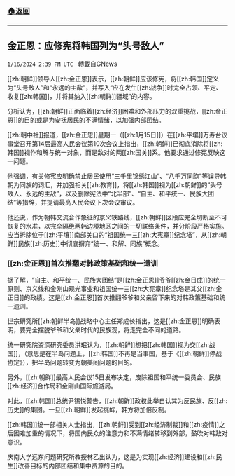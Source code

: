 ###  [:house:返回](README.md)
---


## 金正恩：应修宪将韩国列为“头号敌人”
`1/16/2024 2:39 PM UTC ` [轉載自GNews](https://gnews.org/articles/2225214)

[[zh:朝鲜]]领导人[[zh:金正恩]]表示，[[zh:朝鲜]]应该修宪，将[[zh:韩国]]定义为“头号敌人”和“永远的主敌”，并写入“应在发生[[zh:战争]]时完全占领、平定、收复[[zh:韩国]]，并将其纳入[[zh:朝鲜]]疆域”的内容。

分析认为，[[zh:朝鲜]]正面临着[[zh:经济]]困难和外部压力的双重挑战，[[zh:金正恩]]的目的或是为安抚居民的不满情绪，以加强内部团结。

[[zh:朝中社]]报道，[[zh:金正恩]]星期一（[[zh:1月15日]]）在[[zh:平壤]]万寿台议事堂召开第14届最高人民会议第10次会议上指出，[[zh:朝鲜]]已彻底消除将[[zh:韩国]]视作和解与统一对象，而是敌对的两[[zh:国关]]系。他要求通过修宪反映这一问题。

他强调，有关修宪应明确禁止居民使用“三千里锦绣江山”、“八千万同胞”等误导韩朝为同族的词汇，并加强相关[[zh:教育]]，将[[zh:韩国]]视为[[zh:朝鲜]]的“头号敌人、永远的主敌”，以及删除宪法中“北半部”、“自主、和平统一、民族大团结”等措辞，并提请最高人民会议下次会议审议。

他还说，作为朝韩交流合作象征的京义铁路线，[[zh:朝鲜]]区段应完全切断至不可恢复的水准，以完全隔绝两韩边境地区之间的一切联络条件，并分阶段严格实施。应当拆除位于[[zh:平壤]]南部关口的“祖国统一三[[zh:大宪章]]纪念塔”，从[[zh:朝鲜]]民族[[zh:历史]]中彻底摒弃“统一、和解、同族”概念。

### [[zh:金正恩]]首次推翻对韩政策基础和统一遗训

据了解，“自主、和平统一、民族大团结”是[[zh:金正恩]]爷爷[[zh:金日成]]的统一原则、京义线和金刚山观光事业和祖国统一三[[zh:大宪章]]纪念塔是其父[[zh:金正日]]的政绩。这是[[zh:金正恩]]首次推翻爷爷和父亲留下来的对韩政策基础和统一遗训。

世宗研究所[[zh:朝鲜半岛]]战略中心主任郑成长指出，这是[[zh:金正恩]]明确表明，要完全摆脱爷爷和父亲时代的民族观，将走完全不同的道路。

统一研究院资深研究委员洪珉认为，[[zh:朝鲜]]想把[[zh:韩国]]视为交[[zh:战国]]，（意思是在半岛问题上，[[zh:韩国]]不再是当事国，基于《[[zh:朝鲜]]停战协定》），把半岛问题转变为朝美间问题的目的。

另外，[[zh:朝鲜]]最高人民会议15日发布决定，废除祖国和平统一委员会、民族[[zh:经济]]合作局和金刚山国际旅游局。

对此，[[zh:韩国]]总统尹锡悦警告，[[zh:朝鲜]]政权此举自认其为反民族、反[[zh:历史]]的集团。一旦[[zh:朝鲜]]发起挑衅，韩方将加倍反制。

[[zh:韩国]]统一部相关人士指出，[[zh:朝鲜]]受到[[zh:经济制裁]]和[[zh:疫情]]之后困难加重的情况下，将国内民众的注意力和不满情绪转移到外部，鼓吹对韩敌对意识。

庆南大学远东问题研究所教授林乙出认为，这是为实现[[zh:经济]]建设和[[zh:民生]]改善目标的内部团结和集中资源的目的。
